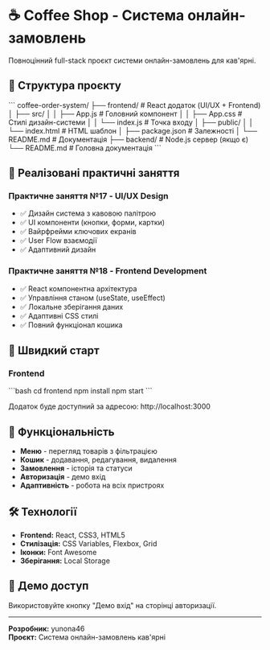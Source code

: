﻿# ☕ Coffee Shop - Система онлайн-замовлень

Повноцінний full-stack проєкт системи онлайн-замовлень для кав'ярні.

## 📁 Структура проєкту

\`\`\`
coffee-order-system/
├── frontend/                 # React додаток (UI/UX + Frontend)
│   ├── src/
│   │   ├── App.js           # Головний компонент
│   │   ├── App.css          # Стилі дизайн-системи
│   │   └── index.js         # Точка входу
│   ├── public/
│   │   └── index.html       # HTML шаблон
│   ├── package.json         # Залежності
│   └── README.md            # Документація
├── backend/                 # Node.js сервер (якщо є)
└── README.md               # Головна документація
\`\`\`

## 🎯 Реалізовані практичні заняття

### Практичне заняття №17 - UI/UX Design
- ✅ Дизайн система з кавовою палітрою
- ✅ UI компоненти (кнопки, форми, картки)
- ✅ Вайрфрейми ключових екранів
- ✅ User Flow взаємодії
- ✅ Адаптивний дизайн

### Практичне заняття №18 - Frontend Development  
- ✅ React компонентна архітектура
- ✅ Управління станом (useState, useEffect)
- ✅ Локальне зберігання даних
- ✅ Адаптивні CSS стилі
- ✅ Повний функціонал кошика

## 🚀 Швидкий старт

### Frontend
\`\`\`bash
cd frontend
npm install
npm start
\`\`\`

Додаток буде доступний за адресою: http://localhost:3000

## 📱 Функціональність

- **Меню** - перегляд товарів з фільтрацією
- **Кошик** - додавання, редагування, видалення
- **Замовлення** - історія та статуси
- **Авторизація** - демо вхід
- **Адаптивність** - робота на всіх пристроях

## 🛠 Технології

- **Frontend:** React, CSS3, HTML5
- **Стилізація:** CSS Variables, Flexbox, Grid
- **Іконки:** Font Awesome
- **Зберігання:** Local Storage

## 👤 Демо доступ

Використовуйте кнопку "Демо вхід" на сторінці авторизації.

---
**Розробник:** yunona46  
**Проєкт:** Система онлайн-замовлень кав'ярні
